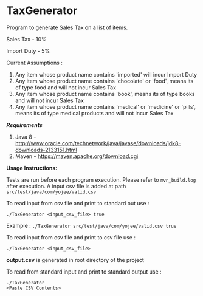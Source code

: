 # TaxGenerator

Program to generate Sales Tax on a list of items.


Sales Tax - 10%

Import Duty - 5%

Current Assumptions : 

1) Any item whose product name contains 'imported' will incur Import Duty
2) Any item whose product name contains 'chocolate' or 'food', means its of type food and will not incur Sales Tax
3) Any item whose product name contains 'book', means its of type books and will not incur Sales Tax
4) Any item whose product name contains 'medical' or 'medicine' or 'pills', means its of type medical products and will not incur Sales Tax



***Requirements***
1) Java 8 - http://www.oracle.com/technetwork/java/javase/downloads/jdk8-downloads-2133151.html
2) Maven - https://maven.apache.org/download.cgi



**Usage Instructions:**

Tests are run before each program execution. Please refer to ```mvn_build.log``` after execution.
A input csv file is added at path ```src/test/java/com/yojee/valid.csv```

To read input from csv file and print to standard out use : 
```
./TaxGenerator <input_csv_file> true
```
Example : ```./TaxGenerator src/test/java/com/yojee/valid.csv true```

To read input from csv file and print to csv file use :

```
./TaxGenerator <input_csv_file>
```

**output.csv** is generated in root directory of the project

To read from standard input and print to standard output use : 
```
./TaxGenerator
<Paste CSV Contents>
```


